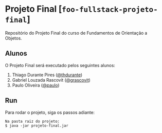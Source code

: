 # Projeto Final [`foo-fullstack-projeto-final`]
Repositório do Projeto Final do curso de Fundamentos de Orientação a Objetos.

## Alunos
O Projeto Final será executado pelos seguintes alunos:
1. Thiago Durante Pires ([@thdurante](https://github.com/thdurante))
2. Gabriel Louzada Rascovit ([@grascovit](https://github.com/grascovit))
3. Paulo Oliveira ([@paulo]())

## Run
Para rodar o projeto, siga os passos adiante:
```
Na pasta raiz do projeto:
$ java -jar projeto-final.jar
```
